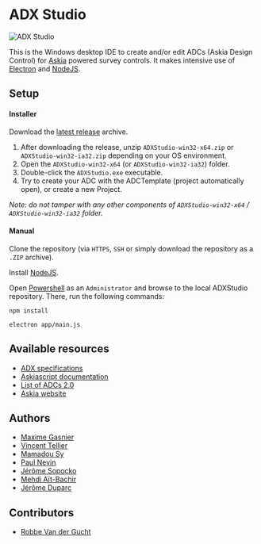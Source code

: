 ADX Studio
==========

![ADX Studio](https://dl.dropboxusercontent.com/u/4885226/adx-studio_icon.png)

This is the Windows desktop IDE to create and/or edit ADCs (Askia Design Control) for [Askia](http://www.askia.com/) powered survey controls. 
It makes intensive use of [Electron](https://github.com/atom/electron) and [NodeJS](https://nodejs.org/en/).

Setup
-----

#### Installer

Download the [latest release](https://github.com/AskiaADX/ADXStudio/releases/latest) archive.

1.	After downloading the release, unzip `ADXStudio-win32-x64.zip` or `ADXStudio-win32-ia32.zip` depending on your OS environment.
2.	Open the `ADXStudio-win32-x64` (or `ADXStudio-win32-ia32`) folder.
3.	Double-click the `ADXStudio.exe` executable.
4.	Try to create your ADC with the ADCTemplate (project automatically open), or create a new Project.

*Note: do not tamper with any other components of `ADXStudio-win32-x64` / `ADXStudio-win32-ia32` folder.*

#### Manual

Clone the repository (via `HTTPS`, `SSH` or simply download the repository as a `.ZIP` archive).

Install [NodeJS](https://nodejs.org/download/).

Open [Powershell](https://msdn.microsoft.com/en-us/dd742419) as an `Administrator` and browse to the local ADXStudio repository. 
There, run the following commands:

```
npm install
```

```
electron app/main.js
```

Available resources
-------------------

-	[ADX specifications](https://github.com/AskiaADX/ADXStudio/wiki)
-	[Askiascript documentation](askiascript2_introduction_to_askiascript_2)
-	[List of ADCs 2.0](https://support.askia.com/hc/en-us/sections/200009182-askia-design-control-ADC-2-0-Javascript-)
-	[Askia website](http://askia.com/)

Authors
-------

-  [Maxime Gasnier](https://github.com/Maximeesilv)
-  [Vincent Tellier](https://github.com/VincentTel)
-  [Mamadou Sy](https://github.com/MamadouSy)
-  [Paul Nevin](https://github.com/uncleserb)
-  [Jérôme Sopoçko](https://github.com/BadJerry)
-  [Mehdi Aït-Bachir](https://github.com/AskiaMehdi)
-  [Jérôme Duparc](https://github.com/Djedj)

Contributors
------------

- [Robbe Van der Gucht](https://github.com/sir-ragna)
